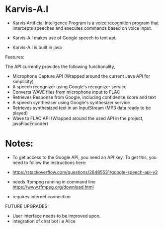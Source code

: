 # Karvis-A.I

* Karvis Artificial Inteligence Program is a voice recognition program that intercepts speeches and executes commands
based on voice input.

* Karvis-A.I makes use of Google speech to text api.
* Karvis-A.I is built in java


Features:

The API currently provides the following functionality,

* Microphone Capture API (Wrapped around the current Java API for simplicity)
* A speech recognizer using Google's recognizer service
* Converts WAVE files from microphone input to FLAC 
* Retrieves Response from Google, including confidence score and text
* A speech synthesiser using Google's synthesizer service
* Retrieves synthesized text in an InputStream (MP3 data ready to be played)
* Wave to FLAC API (Wrapped around the used API in the project, javaFlacEncoder)

# Notes:

* To get access to the Google API, you need an API key. To get this, you need to follow the instructions here:

* https://stackoverflow.com/questions/26485531/google-speech-api-v2

* needs ffpmpeg running in command line https://www.ffmpeg.org/download.html
* requires internet connection


FUTURE UPGRADES:

* User interface needs to be improved upon.
* integration of chat bot i.e Alice



